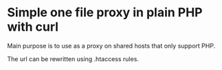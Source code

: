 # Simple one file proxy in plain PHP with curl
Main purpose is to use as a proxy on shared hosts that only support PHP.

The url can be rewritten using .htaccess rules. 
